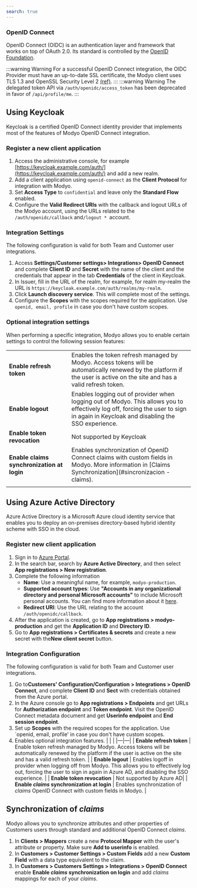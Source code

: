 ```yaml
---
search: true
---
```


### OpenID Connect

OpenID Connect (OIDC) is an authentication layer and framework that works on top of OAuth 2.0. Its standard is controlled by the [OpenID Foundation](https://openid.net/connect/).

:::warning Warning
For a successful OpenID Connect integration, the OIDC Provider must have an up-to-date SSL certificate, the Modyo client uses TLS 1.3 and OpenSSL Security Level 2 [(ref)](https://www.openssl.org/docs/man1.1.1/man3/SSL_CTX_get_security_level.html).
:::
:::warning Warning
The delegated token API via `/auth/openidc/access_token` has been deprecated in favor of `/api/profile/me`.
:::

## Using Keycloak

Keycloak is a certified OpenID Connect identity provider that implements most of the features of Modyo OpenID Connect integration.

### Register a new client application

1. Access the administrative console, for example [https://keycloak.example.com/auth/](https://keycloak.example.com/auth/) and add a new realm.
2. Add a client application using `openid-connect` as the **Client Protocol** for integration with Modyo.
3. Set **Access Type** to `confidential` and leave only the **Standard Flow** enabled.
4. Configure the **Valid Redirect URIs** with the callback and logout URLs of the Modyo account, using the URLs related to the `/auth/openidc/callback` and`/logout * `account.

### Integration Settings

The following configuration is valid for both Team and Customer user integrations.

1. Access **Settings/Customer settings> Integrations> OpenID Connect** and complete **Client ID** and **Secret** with the name of the client and the credentials that appear in the tab **Credentials** of the client in Keycloak.
2. In Issuer, fill in the URL of the realm, for example, for realm my-realm the URL is `https://keycloak.example.com/auth/realms/my-realm`.
3. Click **Launch discovery service**. This will complete most of the settings.
4. Configure the **Scopes** with the scopes required for the application. Use `openid, email, profile` in case you don't have custom scopes.

### Optional integration settings

When performing a specific integration, Modyo allows you to enable certain settings to control the following session features:

|                                                                     |                                                                                                                                                                                                                        |
|---------------------------------------------------------------------|:-----------------------------------------------------------------------------------------------------------------------------------------------------------------------------------------------------------------------|
| **Enable refresh token**                                         | Enables the token refresh managed by Modyo. Access tokens will be automatically renewed by the platform if the user is active on the site and has a valid refresh token.          |
| **Enable logout**                                      | Enables logging out of provider when logging out of Modyo. This allows you to effectively log off, forcing the user to sign in again in Keycloak and disabling the SSO experience. |
| **Enable token revocation**                                   | Not supported by Keycloak                                                                                                                                                                                              |
| **Enable claims synchronization at login** | Enables synchronization of OpenID Connect claims with custom fields in Modyo. More information in [Claims Synchronization](#sincronizacion -claims).                                                             |
|                                                                     |                                                                                                                                                                                                                        |

## Using Azure Active Directory

Azure Active Directory is a Microsoft Azure cloud identity service that enables you to deploy an on-premises directory-based hybrid identity scheme with SSO in the cloud.

### Register new client application

1. Sign in to [Azure Portal](https://portal.azure.com/).
2. In the search bar, search by **Azure Active Directory**, and then select **App registrations > New registration**.
3. Complete the following information
   * **Name**: Use a meaningful name, for example, `modyo-production`.
   * **Supported account types**: Use **"Accounts in any organizational directory and personal Microsoft accounts"** to include Microsoft personal accounts. You can find more information about it [here](https://portal.azure.com/#blade/Microsoft_AAD_IAM/ActiveDirectoryMenuBlade/RegisteredApps).
   * **Redirect URI**: Use the URL relating to the account `/auth/openidc/callback`.
4. After the application is created, go to **App registrations > modyo-production** and get the **Application ID** and **Directory ID**.
5. Go to **App registrations > Certificates & secrets** and create a new secret with the**New client secret** button.

### Integration Configuration

The following configuration is valid for both Team and Customer user integrations.

1. Go to**Customers' Configuration/Configuration > Integrations > OpenID Connect**, and complete **Client ID** and **Sect** with credentials obtained from the Azure portal.
2. In the Azure console go to **App registrations > Endpoints** and get URLs for **Authorization endpoint** and **Token endpoint**. Visit the OpenID Connect metadata document and get **Userinfo endpoint** and **End session endpoint**.
3. Set up **Scopes** with the required scopes for the application. Use `openid, email, profile' in case you don't have custom scopes.
4. Enables optional integration features.
   | | |
   |—|—|
   | **Enable refresh token** | Enable token refresh managed by Modyo. Access tokens will be automatically renewed by the platform if the user is active on the site and has a valid refresh token. |
   | **Enable logout** | Enables logoff in provider when logging off from Modyo. This allows you to effectively log out, forcing the user to sign in again in Azure AD, and disabling the SSO experience. |
   | **Enable token revocation** | Not supported by Azure AD|
   | **Enable _claims_ synchronization at login** | Enables synchronization of _claims_ OpenID Connect with custom fields in Modyo. |

## Synchronization of _claims_

Modyo allows you to synchronize attributes and other properties of Customers users through standard and additional OpenID Connect _claims_.

1. In **Clients > Mappers** create a new **Protocol Mapper** with the user's attribute or property. Make sure **Add to userinfo** is enabled.
2. In **Customers > Customer Settings > Custom Fields** add a new **Custom Field** with a data type equivalent to the claim.
3. In **Customers > Customers Settings > Integrations > OpenID Connect** enable **Enable _claims_ synchronization on login** and add _claims_ mappings for each of your _claims_.
